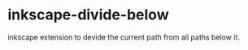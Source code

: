 inkscape-divide-below
=====================

inkscape extension to devide the current path from all paths below it.